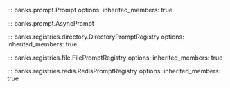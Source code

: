 
::: banks.prompt.Prompt
    options:
      inherited_members: true

::: banks.prompt.AsyncPrompt

::: banks.registries.directory.DirectoryPromptRegistry
    options:
      inherited_members: true

::: banks.registries.file.FilePromptRegistry
    options:
      inherited_members: true

::: banks.registries.redis.RedisPromptRegistry
    options:
      inherited_members: true
